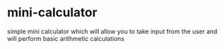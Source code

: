 # mini-calculator
simple mini calculator which will allow you to take input from the user and will perform basic arithmetic calculations
